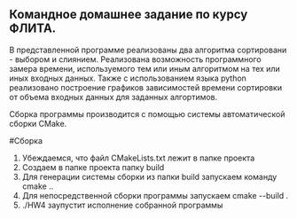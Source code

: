 ## Командное домашнее задание по курсу ФЛИТА.

В представленной программе реализованы два алгоритма сортировани - выбором и слиянием.
Реализована возможность программного замера времени, используемого тем или иным алгоритмом на тех или иных входных данных.
Также с использованием языка python реализовано построение графиков зависимостей времени сортировки от объема входных данных для заданных алгортимов.

Сборка программы производится с помощью системы автоматической сборки CMake.

#Сборка
1. Убеждаемся, что файл CMakeLists.txt лежит в папке проекта
2. Создаем в папке проекта папку build
3. Для генерации системы сборки из папки build запускаем команду cmake ..
4. Для непосредственной сборки программы запускаем cmake --build .
5. ./HW4 заупустит исполнение собранной программы
